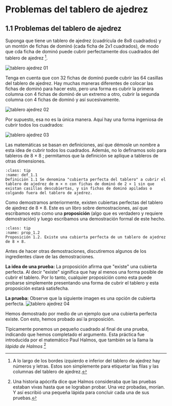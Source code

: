 # Problemas del tablero de ajedrez

## 1.1 Problemas del tablero de ajedrez
Suponga que tiene un tablero de ajedrez (cuadrícula de 8x8 cuadrados) y un montón de fichas de dominó (cada ficha de 2x1 cuadrados), de modo que cda ficha de dominó puede cubrir perfectamente dos cuadrados del tablero de ajedrez [^nota1]. 

![tablero ajedrez 01](img/01_fig.jpg)

Tenga en cuenta que con 32 fichas de dominó puede cubrir las 64 casillas del tablero de ajedrez. Hay muchas 
maneras diferentes de colocar las fichas de dominó para hacer esto, pero una forma es cubrir la primera columna con 4 fichas de dominó de un extremo a otro, cubrir la segunda columna con 4 fichas de dominó y así sucesivamente.

![tablero ajedrez 02](img/02_fig.jpg)

Por supuesto, esa no es la única manera. Aquí hay una forma ingeniosa de cubrir todos los cuadrados:

![tablero ajedrez 03](img/03_fig.jpg)

Las matemáticas se basan en definiciones, así que démosle un nombre a esta idea de cubrir todos 
los cuadrados. Además, no lo definamos solo para tableros de 8 × 8 ; permitamos que la definición se 
aplique a tableros de otras dimensiones.


`````{admonition} Definición 1.1
:class: tip
:name: def_1.1
Definición 1.1 Se denomina "cubierta perfecta del tablero" a cubrir el tablero de ajedrez de m × n con fichas de dominó de 2 × 1 sin que existan casillas descubiertas, y sin fichas de dominó apiladas o colgando fuera del tablero de ajedrez.
`````

Como demostramos anteriormente, existen cubiertas perfectas del tablero de ajedrez de 8 × 8. Este es un libro sobre demostraciones, así que escribamos esto como una **proposición** (algo que es verdadero y requiere demostración) y luego escribamos una demostración formal de este hecho.


`````{admonition} Proposición 1.2
:class: tip
:name: prop_1.2
Proposición 1.2. Existe una cubierta perfecta de un tablero de ajedrez de 8 × 8.
`````
Antes de hacer otras demostraciones, discutiremos algunos de los ingredientes clave de las demostraciones. 

**La idea de una prueba:** La proposición afirma que "existe" una cubierta perfecta. Al decir "existe" significa que hay al menos una forma posible de cubrir el tablero. Por lo tanto, cualquier proposición como esta puede probarse simplemente presentando una forma de cubrir el tablero y esta proposición estará satisfecha. 

**La prueba:** Observe que la siguiente imagen es una opción de cubierta perfecta. 
![tablero ajedrez 04](img/04_fig.png)

Hemos demostrado por medio de un ejemplo que una cubierta perfecta existe. Con esto, hemos probado así la proposición. 

Típicamente ponemos un pequeño cuadrado al final de una prueba, indicando que hemos completado el argumento. Esta práctica fue introducida por el matemático Paul Halmos, que también se la llama la *lápida de Halmos* [^nota2]



[^nota1]:  A lo largo de los bordes izquierdo e inferior del tablero de ajedrez hay números y letras. Estos son simplemente para etiquetar las filas y las columnas del tablero de ajedrez.

[^nota2]: Una historia apócrifa dice que Halmos consideraba que las pruebas estaban vivas hasta que se lograban probar. Una vez probadas, morían. Y así escribió una pequeña lápida para concluir cada una de sus pruebas. 